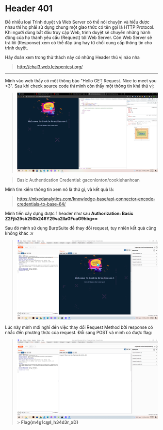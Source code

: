 # Header 401

Để nhiều loại Trình duyệt và Web Server có thể nói chuyện và hiểu được nhau thì họ phải sử dụng chung một giao thức có tên gọi là HTTP Protocol. Khi người dùng bắt đầu truy cập Web, trình duyệt sẽ chuyển những hành động của họ thành yêu cầu (Request) tới Web Server. Còn Web Server sẽ trả lời (Response) xem có thể đáp ứng hay từ chối cung cấp thông tin cho trình duyệt.

Hãy đoán xem trong thử thách này có những Header thú vị nào nha

> http://chal3.web.letspentest.org/

---

Mình vào web thấy có một thông báo "Hello GET Request. Nice to meet you <3". Sau khi check source code thì mình còn thấy một thông tin khá thú vị:

> ![](1.png)

> Basic Authentication Credential: gaconlonton/cookiehanhoan

Mình tìm kiếm thông tin xem nó là thứ gì, và kết quả là:

> https://mixedanalytics.com/knowledge-base/api-connector-encode-credentials-to-base-64/

Mình tiến xây dựng được 1 header như sau **Authorization: Basic Z2Fjb25sb250b246Y29va2llaGFuaG9hbg==**

Sau đó mình sử dụng BurpSuite để thay đổi request, tuy nhiên kết quả cũng không khác :v

> ![](2.png)

Lúc này mình mới nghĩ đến việc thay đổi Request Method bởi response có nhắc đến phương thức của request. Đổi sang POST và mình có được flag:

> ![](3.png) > **Flag{m4g1c@l_h34d3r_xD}**
